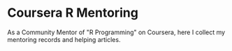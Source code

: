 # Coursera R Mentoring
As a Community Mentor of "R Programming" on Coursera, here I collect my mentoring records and helping articles.
